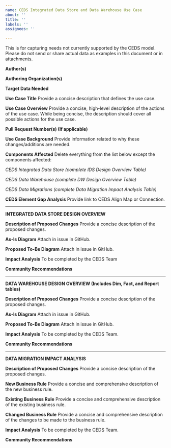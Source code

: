 ```yaml
---
name: CEDS Integrated Data Store and Data Warehouse Use Case
about: ''
title: ''
labels: ''
assignees: ''

---
```


This is for capturing needs not currently supported by the CEDS model. Please do not send or share actual data as examples in this document or in attachments.

**Author(s)**

**Authoring Organization(s)**

**Target Data Needed** 

**Use Case Title**
Provide a concise description that defines the use case.

**Use Case Overview**
Provide a concise, high-level description of the actions of the use case. While being concise, the description should cover all possible actions for the use case.

**Pull Request Number(s) (If applicable)**

**Use Case Background**
Provide information related to why these changes/additions are needed.


**Components Affected**
Delete everything from the list below except the components affected:

*CEDS Integrated Data Store (complete IDS Design Overview Table)*

*CEDS Data Warehouse (complete DW Design Overview Table)*

*CEDS Data Migrations (complete Data Migration Impact Analysis Table)*



**CEDS Element Gap Analysis**
Provide link to CEDS Align Map or Connection.

---


**INTEGRATED DATA STORE DESIGN OVERVIEW**


**Description of Proposed Changes**
Provide a concise description of the proposed changes. 

**As-Is Diagram**
Attach in issue in GitHub.

**Proposed To-Be Diagram**
Attach in issue in GitHub.

**Impact Analysis**
To be completed by the CEDS Team

**Community Recommendations**

---


**DATA WAREHOUSE DESIGN OVERVIEW (Includes Dim, Fact, and Report tables)**


**Description of Proposed Changes**
Provide a concise description of the proposed changes.

**As-Is Diagram**
Attach in issue in GitHub.

**Proposed To-Be Diagram**
Attach in issue in GitHub.

**Impact Analysis**
To be completed by the CEDS Team.

**Community Recommendations**

---

**DATA MIGRATION IMPACT ANALYSIS**


**Description of Proposed Changes**
Provide a concise description of the proposed changes.

**New Business Rule**
Provide a concise and comprehensive description of the new business rule.

**Existing Business Rule**
Provide a concise and comprehensive description of the existing business rule.

**Changed Business Rule**
Provide a concise and comprehensive description of the changes to be made to the business rule.

**Impact Analysis**
To be completed by the CEDS Team. 

**Community Recommendations**
